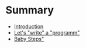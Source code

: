 # Summary

- [Introduction](./intro.md)
- [Let's "write" a "programm"](./chapter1/cook.md)
- [Baby Steps"](./chapter2/baby.md)

